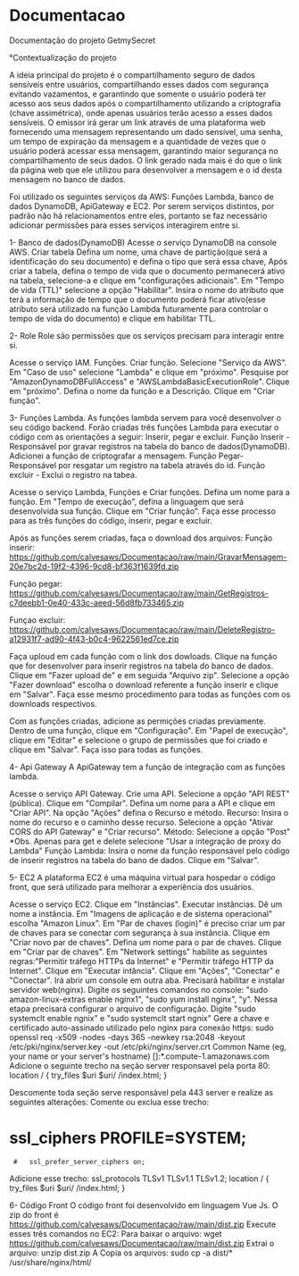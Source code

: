 # Documentacao
Documentação do projeto GetmySecret

°Contextualização do projeto

A ideia principal do projeto é o compartilhamento seguro de dados sensíveis entre usuários, compartilhando esses dados com segurança evitando vazamentos, e
garantindo que somente o usuário poderá ter acesso aos seus dados após o compartilhamento utilizando a criptografia (chave assimétrica), onde apenas usuários
terão acesso a esses dados sensíveis.
O emissor irá gerar um link através de uma plataforma web fornecendo uma mensagem representando um dado sensível, uma senha, um tempo de expiração da
mensagem e
a quantidade de vezes que o usuário poderá acessar essa mensagem, garantindo maior segurança no compartilhamento de seus dados. O link gerado nada mais é do
que
o link da página web que ele utilizou para desenvolver a mensagem e o id desta mensagem no banco de dados.

Foi utilizado os seguintes serviços da AWS: Funções Lambda, banco de dados DynamoDB, ApiGateway e EC2. Por serem serviços distintos, por padrão não há
relacionamentos entre eles, portanto se faz necessário adicionar permissões para esses serviços interagirem entre si.

1- Banco de dados(DynamoDB)
Acesse o serviço DynamoDB na console AWS.
Criar tabela
Defina um nome, uma chave de partição(que será a identificação do seu documento) e defina o tipo que será essa chave,
Após criar a tabela, defina o tempo de vida que o documento permanecerá ativo na tabela, selecione-a e clique em "configurações adicionais". Em "Tempo de
vida (TTL)" selecione a opção "Habilitar". Insira o nome do atributo que terá a informação de tempo que o documento poderá ficar ativo(esse atributo será
utilizado na função Lambda futuramente para controlar o tempo de vida do documento) e clique em habilitar TTL.

2- Role
Role são permissões que os serviços precisam para interagir entre si. 

Acesse o serviço IAM.
Funções.
Criar função.
Selecione "Serviço da AWS".
Em "Caso de uso" selecione "Lambda" e clique em "próximo".
Pesquise por "AmazonDynamoDBFullAccess" e "AWSLambdaBasicExecutionRole". Clique em "próximo".
Defina o nome da função e a Descrição.
Clique em "Criar função".


3- Funções Lambda.
As funções lambda servem para você desenvolver o seu código backend.
Forão criadas três funções Lambda para executar o código com as orientações a seguir:
Inserir, pegar e excluir.
Função Inserir - Responsável por gravar registros na tabela do banco de dados(DynamoDB).
Adicionei a função de criptografar a mensagem.
Função Pegar- Responsável por resgatar um registro na tabela através do id.
Função excluir - Exclui o registro na tabea.


Acesse o serviço Lambda, Funções e Criar funções.
Defina um nome para a função.
Em "Tempo de execução", defina a linguagem que será desenvolvida sua função.
Clique em "Criar função".
Faça esse processo para as três funções do código, inserir, pegar e excluir.

Após as funções serem criadas, faça o download dos arquivos:
Função inserir:
https://github.com/calvesaws/Documentacao/raw/main/GravarMensagem-20e7bc2d-19f2-4396-9cd8-bf363f1639fd.zip

Função pegar:
https://github.com/calvesaws/Documentacao/raw/main/GetRegistros-c7deebb1-0e40-433c-aeed-56d8fb733465.zip

Funçao excluir:
https://github.com/calvesaws/Documentacao/raw/main/DeleteRegistro-a12931f7-ad90-4f43-b0c4-9622561ed7ce.zip

Faça uploud em cada função com o link dos dowloads.
Clique na função que for desenvolver para inserir registros na tabela do banco de dados.
Clique em "Fazer upload de" e em seguida "Arquivo zip".
Selecione a opção "Fazer download" escolha o download referente a função inserir e clique em "Salvar".
Faça esse mesmo procedimento para todas as funções com os downloads respectivos.

Com as funções criadas, adicione as permições criadas previamente.
Dentro de uma função, clique em "Configuração".
Em "Papel de execução", clique em "Editar" e selecione o grupo de permissões que foi criado e clique em "Salvar".
Faça isso para todas as funções.


4- Api Gateway
A ApiGateway tem a função de integração com as funções lambda.

Acesse o serviço API Gateway.
Crie uma API.
Selecione a opção "API REST" (pública).
Clique em "Compilar".
Defina um nome para a API e clique em "Criar API".
Na opção "Ações" defina o Recurso e método.
Recurso: Insira o nome do recurso e o caminho desse recurso.
Selecione a opção "Ativar CORS do API Gateway" e "Criar recurso".
Método: Selecione a opção "Post"
*Obs. Apenas para get e delete selecione "Usar a integração de proxy do Lambda" 
Função Lambda: Insira o nome da função responsável pelo código de inserir registros na tabela do bano de dados. Clique em "Salvar".


5- EC2
A plataforma EC2 é uma máquina virtual para hospedar o código front, que será utilizado para melhorar a experiência dos usuários.

Acesse o serviço EC2.
Clique em "Instâncias".
Executar instâncias.
Dê um nome a instância.
Em "Imagens de aplicação e de sistema operacional" escolha "Amazon Linux".
Em "Par de chaves (login)" é preciso criar um par de chaves para se conectar com segurança à sua instância. Clique em "Criar novo par de chaves".
Defina um nome para o par de chaves.
Clique em "Criar par de chaves".
Em "Network settings" habilite as seguintes regras:"Permitir tráfego HTTPs da Internet" e "Permitir tráfego HTTP da Internet".
Clique em "Executar intância".
Clique em "Ações", "Conectar" e "Conectar". Irá abrir um console em outra aba.
Precisará habilitar e instalar servidor web(nginx).
Digite os seguintes comandos no console: "sudo amazon-linux-extras enable nginx1", "sudo yum install nginx", "y".
Nessa etapa precisará configurar o arquivo de configuração.
Digite "sudo systemclt enable ngnix" e "sudo systemclt start ngnix"
Gere a chave e certificado auto-assinado utilizado pelo nginx para conexão https:
sudo openssl req -x509 -nodes -days 365 -newkey rsa:2048 -keyout /etc/pki/nginx/server.key -out /etc/pki/nginx/server.crt
Common Name (eg, your name or your server's hostname) []:*.compute-1.amazonaws.com
Adicione o seguinte trecho na seção server responsavel pela porta 80:
location / {
        try_files $uri $uri/ /index.html;
        }
        
Descomente toda seção serve responsável pela 443 server e realize as seguintes alterações:
Comente ou exclua esse trecho:
#   ssl_ciphers PROFILE=SYSTEM;
     #   ssl_prefer_server_ciphers on;

Adicione esse trecho:
ssl_protocols TLSv1 TLSv1.1 TLSv1.2;
        location / {
        try_files $uri $uri/ /index.html;
        }


6- Código Front
O código front foi desenvolvido em linguagem Vue Js.
O zip do front é https://github.com/calvesaws/Documentacao/raw/main/dist.zip
Execute esses três comandos no EC2:
Para baixar o arquivo:
wget https://github.com/calvesaws/Documentacao/raw/main/dist.zip
Extrai o arquivo:
unzip dist.zip
A
Copia os arquivos:
sudo cp -a dist/* /usr/share/nginx/html/























